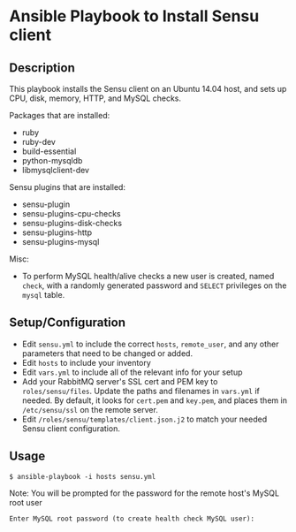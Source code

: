 # Ansible Playbook to Install Sensu client

## Description
This playbook installs the Sensu client on an Ubuntu 14.04 host, and sets up CPU, disk, memory, HTTP, and MySQL checks.

Packages that are installed: 
 * ruby
 * ruby-dev
 * build-essential
 * python-mysqldb
 * libmysqlclient-dev

Sensu plugins that are installed: 
 * sensu-plugin
 * sensu-plugins-cpu-checks 
 * sensu-plugins-disk-checks
 * sensu-plugins-http
 * sensu-plugins-mysql

Misc:
 * To perform MySQL health/alive checks a new user is created, named `check`, with a randomly generated password and `SELECT` privileges on the `mysql` table. 

## Setup/Configuration
* Edit `sensu.yml` to include the correct `hosts`, `remote_user`, and any other parameters that need to be changed or added.
* Edit `hosts` to include your inventory
* Edit `vars.yml` to include all of the relevant info for your setup
* Add your RabbitMQ server's SSL cert and PEM key to `roles/sensu/files`. Update the paths and filenames in `vars.yml` if needed. By default, it looks for `cert.pem` and `key.pem`, and places them in `/etc/sensu/ssl` on the remote server.
* Edit `/roles/sensu/templates/client.json.j2` to match your needed Sensu client configuration.

## Usage
````
$ ansible-playbook -i hosts sensu.yml
````

Note: You will be prompted for the password for the remote host's MySQL root user
````
Enter MySQL root password (to create health check MySQL user): 
````